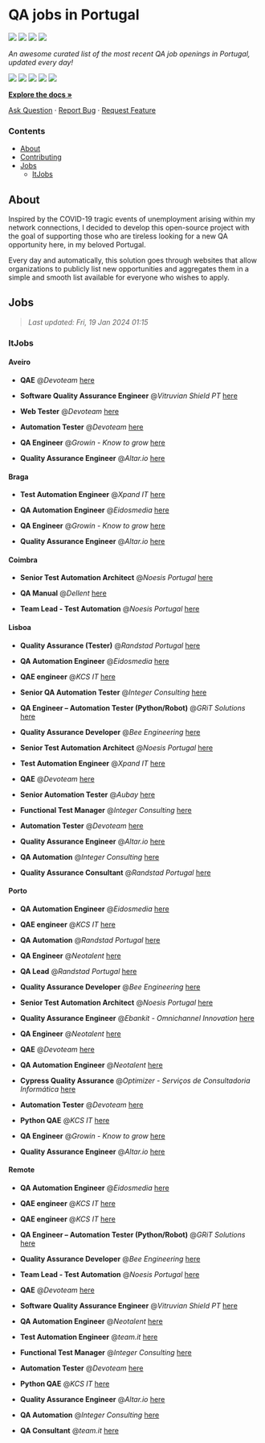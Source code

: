 QA jobs in Portugal
========================

![](https://img.shields.io/static/v1?label=%F0%9F%8C%9F&message=If%20Useful&color=BC4E99)
[![](https://img.shields.io/github/stars/sergiomartins8/qa-jobs-in-portugal)](https://github.com/sergiomartins8/qa-jobs-in-portugal/stargazers)
[![](https://img.shields.io/github/forks/sergiomartins8/qa-jobs-in-portugal)](https://github.com/sergiomartins8/qa-jobs-in-portugal/network/members)
[![](https://img.shields.io/badge/-sergiomartins8-blue?logo=Linkedin&logoColor=white)](https://www.linkedin.com/in/sergiomartins8/)

_An awesome curated list of the most recent QA job openings in Portugal, updated every day!_

[![](https://img.shields.io/github/v/release/sergiomartins8/qa-jobs-in-portugal)](https://github.com/sergiomartins8/qa-jobs-in-portugal/releases)
[![](https://github.com/sergiomartins8/qa-jobs-in-portugal/workflows/release/badge.svg)](https://github.com/sergiomartins8/qa-jobs-in-portugal/actions?query=workflow%3Arelease)
[![](https://img.shields.io/github/issues/sergiomartins8/qa-jobs-in-portugal)](https://github.com/sergiomartins8/qa-jobs-in-portugal/issues)
[![](https://img.shields.io/github/contributors/sergiomartins8/qa-jobs-in-portugal)](https://github.com/sergiomartins8/qa-jobs-in-portugal/graphs/contributors)
[![](https://img.shields.io/github/license/sergiomartins8/qa-jobs-in-portugal)](https://github.com/sergiomartins8/qa-jobs-in-portugal/blob/master/LICENSE)

**[Explore the docs »](https://github.com/sergiomartins8/qa-jobs-in-portugal/blob/master/docs/DOCUMENTATION.md)**

[Ask Question](https://github.com/sergiomartins8/qa-jobs-in-portugal/issues) 
·
[Report Bug](https://github.com/sergiomartins8/qa-jobs-in-portugal/issues)
·
[Request Feature](https://github.com/sergiomartins8/qa-jobs-in-portugal/issues)

### Contents
* [About](#about)
* [Contributing](https://github.com/sergiomartins8/qa-jobs-in-portugal/blob/master/docs/CONTRIBUTING.md)
* [Jobs](#jobs)
  * [ItJobs](#itjobs)

## About
Inspired by the COVID-19 tragic events of unemployment arising within my network connections, I decided to develop this open-source project with the goal of supporting those who are tireless looking for a new QA opportunity here, in my beloved Portugal.

Every day and automatically, this solution goes through websites that allow organizations to publicly list new opportunities and aggregates them in a simple and smooth list available for everyone who wishes to apply.

Jobs
---------

> _Last updated: Fri, 19 Jan 2024 01:15_

### ItJobs

#### Aveiro

- **QAE** @_Devoteam_ [here](https://www.itjobs.pt/oferta/476425/qae)


- **Software Quality Assurance Engineer** @_Vitruvian Shield PT_ [here](https://www.itjobs.pt/oferta/476844/software-quality-assurance-engineer)


- **Web Tester** @_Devoteam_ [here](https://www.itjobs.pt/oferta/477084/web-tester)


- **Automation Tester** @_Devoteam_ [here](https://www.itjobs.pt/oferta/475825/automation-tester)


- **QA Engineer** @_Growin - Know to grow_ [here](https://www.itjobs.pt/oferta/477030/qa-engineer)


- **Quality Assurance Engineer** @_Altar.io_ [here](https://www.itjobs.pt/oferta/477180/quality-assurance-engineer)

#### Braga

- **Test Automation Engineer** @_Xpand IT_ [here](https://www.itjobs.pt/oferta/476049/test-automation-engineer)


- **QA Automation Engineer** @_Eidosmedia_ [here](https://www.itjobs.pt/oferta/476352/qa-automation-engineer)


- **QA Engineer** @_Growin - Know to grow_ [here](https://www.itjobs.pt/oferta/477030/qa-engineer)


- **Quality Assurance Engineer** @_Altar.io_ [here](https://www.itjobs.pt/oferta/477180/quality-assurance-engineer)

#### Coimbra

- **Senior Test Automation Architect** @_Noesis Portugal_ [here](https://www.itjobs.pt/oferta/475520/senior-test-automation-architect)


- **QA Manual** @_Dellent_ [here](https://www.itjobs.pt/oferta/475266/qa-manual)


- **Team Lead - Test Automation** @_Noesis Portugal_ [here](https://www.itjobs.pt/oferta/477185/team-lead-test-automation)

#### Lisboa

- **Quality Assurance (Tester)** @_Randstad Portugal_ [here](https://www.itjobs.pt/oferta/477384/quality-assurance-tester)


- **QA Automation Engineer** @_Eidosmedia_ [here](https://www.itjobs.pt/oferta/476352/qa-automation-engineer)


- **QAE engineer** @_KCS IT_ [here](https://www.itjobs.pt/oferta/477347/qae-engineer)


- **Senior QA Automation Tester** @_Integer Consulting_ [here](https://www.itjobs.pt/oferta/476535/senior-qa-automation-tester)


- **QA Engineer – Automation Tester (Python/Robot)** @_GRiT Solutions_ [here](https://www.itjobs.pt/oferta/476813/qa-engineer-automation-tester-python-robot)


- **Quality Assurance Developer** @_Bee Engineering_ [here](https://www.itjobs.pt/oferta/477302/quality-assurance-developer)


- **Senior Test Automation Architect** @_Noesis Portugal_ [here](https://www.itjobs.pt/oferta/475520/senior-test-automation-architect)


- **Test Automation Engineer** @_Xpand IT_ [here](https://www.itjobs.pt/oferta/476049/test-automation-engineer)


- **QAE** @_Devoteam_ [here](https://www.itjobs.pt/oferta/476425/qae)


- **Senior Automation Tester** @_Aubay_ [here](https://www.itjobs.pt/oferta/476627/senior-automation-tester)


- **Functional Test Manager** @_Integer Consulting_ [here](https://www.itjobs.pt/oferta/476465/functional-test-manager)


- **Automation Tester** @_Devoteam_ [here](https://www.itjobs.pt/oferta/475825/automation-tester)


- **Quality Assurance Engineer** @_Altar.io_ [here](https://www.itjobs.pt/oferta/477180/quality-assurance-engineer)


- **QA Automation** @_Integer Consulting_ [here](https://www.itjobs.pt/oferta/477144/qa-automation)


- **Quality Assurance Consultant** @_Randstad Portugal_ [here](https://www.itjobs.pt/oferta/477389/quality-assurance-consultant)

#### Porto

- **QA Automation Engineer** @_Eidosmedia_ [here](https://www.itjobs.pt/oferta/476352/qa-automation-engineer)


- **QAE engineer** @_KCS IT_ [here](https://www.itjobs.pt/oferta/477348/qae-engineer)


- **QA Automation** @_Randstad Portugal_ [here](https://www.itjobs.pt/oferta/477261/qa-automation)


- **QA Engineer** @_Neotalent_ [here](https://www.itjobs.pt/oferta/475900/qa-engineer)


- **QA Lead** @_Randstad Portugal_ [here](https://www.itjobs.pt/oferta/476977/qa-lead)


- **Quality Assurance Developer** @_Bee Engineering_ [here](https://www.itjobs.pt/oferta/477302/quality-assurance-developer)


- **Senior Test Automation Architect** @_Noesis Portugal_ [here](https://www.itjobs.pt/oferta/475520/senior-test-automation-architect)


- **Quality Assurance Engineer** @_Ebankit - Omnichannel Innovation_ [here](https://www.itjobs.pt/oferta/476647/quality-assurance-engineer)


- **QA Engineer** @_Neotalent_ [here](https://www.itjobs.pt/oferta/476157/qa-engineer)


- **QAE** @_Devoteam_ [here](https://www.itjobs.pt/oferta/476425/qae)


- **QA Automation Engineer** @_Neotalent_ [here](https://www.itjobs.pt/oferta/475902/qa-automation-engineer)


- **Cypress Quality Assurance** @_Optimizer - Serviços de Consultadoria Informática_ [here](https://www.itjobs.pt/oferta/477250/cypress-quality-assurance)


- **Automation Tester** @_Devoteam_ [here](https://www.itjobs.pt/oferta/475825/automation-tester)


- **Python QAE** @_KCS IT_ [here](https://www.itjobs.pt/oferta/477207/python-qae)


- **QA Engineer** @_Growin - Know to grow_ [here](https://www.itjobs.pt/oferta/477030/qa-engineer)


- **Quality Assurance Engineer** @_Altar.io_ [here](https://www.itjobs.pt/oferta/477180/quality-assurance-engineer)

#### Remote

- **QA Automation Engineer** @_Eidosmedia_ [here](https://www.itjobs.pt/oferta/476352/qa-automation-engineer)


- **QAE engineer** @_KCS IT_ [here](https://www.itjobs.pt/oferta/477347/qae-engineer)


- **QAE engineer** @_KCS IT_ [here](https://www.itjobs.pt/oferta/477348/qae-engineer)


- **QA Engineer – Automation Tester (Python/Robot)** @_GRiT Solutions_ [here](https://www.itjobs.pt/oferta/476813/qa-engineer-automation-tester-python-robot)


- **Quality Assurance Developer** @_Bee Engineering_ [here](https://www.itjobs.pt/oferta/477302/quality-assurance-developer)


- **Team Lead - Test Automation** @_Noesis Portugal_ [here](https://www.itjobs.pt/oferta/477185/team-lead-test-automation)


- **QAE** @_Devoteam_ [here](https://www.itjobs.pt/oferta/476425/qae)


- **Software Quality Assurance Engineer** @_Vitruvian Shield PT_ [here](https://www.itjobs.pt/oferta/476844/software-quality-assurance-engineer)


- **QA Automation Engineer** @_Neotalent_ [here](https://www.itjobs.pt/oferta/475902/qa-automation-engineer)


- **Test Automation Engineer** @_team.it_ [here](https://www.itjobs.pt/oferta/477163/test-automation-engineer)


- **Functional Test Manager** @_Integer Consulting_ [here](https://www.itjobs.pt/oferta/476465/functional-test-manager)


- **Automation Tester** @_Devoteam_ [here](https://www.itjobs.pt/oferta/475825/automation-tester)


- **Python QAE** @_KCS IT_ [here](https://www.itjobs.pt/oferta/477207/python-qae)


- **Quality Assurance Engineer** @_Altar.io_ [here](https://www.itjobs.pt/oferta/477180/quality-assurance-engineer)


- **QA Automation** @_Integer Consulting_ [here](https://www.itjobs.pt/oferta/477144/qa-automation)


- **QA Consultant** @_team.it_ [here](https://www.itjobs.pt/oferta/477162/qa-consultant)

